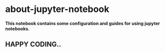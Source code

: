 # about-jupyter-notebook
#### This notebook contains some configuration and guides for using jupyter notebooks.
## HAPPY CODING..
